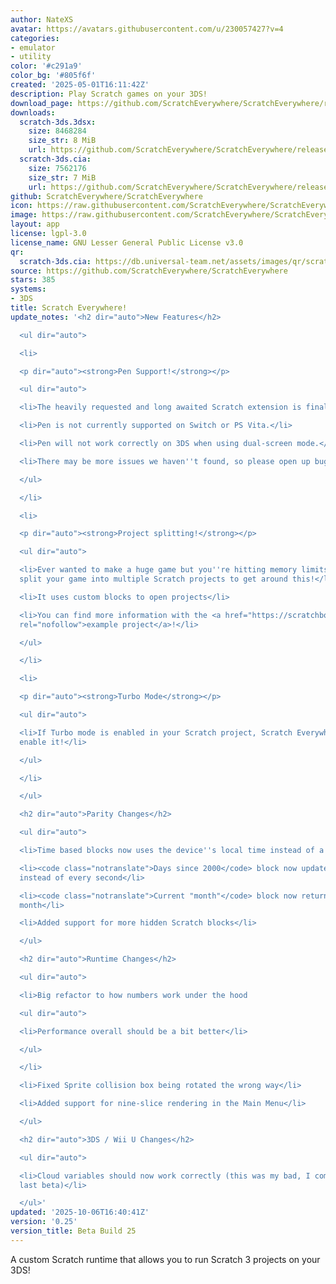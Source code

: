 ```yaml
---
author: NateXS
avatar: https://avatars.githubusercontent.com/u/230057427?v=4
categories:
- emulator
- utility
color: '#c291a9'
color_bg: '#805f6f'
created: '2025-05-01T16:11:42Z'
description: Play Scratch games on your 3DS!
download_page: https://github.com/ScratchEverywhere/ScratchEverywhere/releases
downloads:
  scratch-3ds.3dsx:
    size: 8468284
    size_str: 8 MiB
    url: https://github.com/ScratchEverywhere/ScratchEverywhere/releases/download/0.25/scratch-3ds.3dsx
  scratch-3ds.cia:
    size: 7562176
    size_str: 7 MiB
    url: https://github.com/ScratchEverywhere/ScratchEverywhere/releases/download/0.25/scratch-3ds.cia
github: ScratchEverywhere/ScratchEverywhere
icon: https://raw.githubusercontent.com/ScratchEverywhere/ScratchEverywhere/refs/heads/main/gfx/icon.png
image: https://raw.githubusercontent.com/ScratchEverywhere/ScratchEverywhere/refs/heads/main/gfx/logo.png
layout: app
license: lgpl-3.0
license_name: GNU Lesser General Public License v3.0
qr:
  scratch-3ds.cia: https://db.universal-team.net/assets/images/qr/scratch-3ds-cia.png
source: https://github.com/ScratchEverywhere/ScratchEverywhere
stars: 385
systems:
- 3DS
title: Scratch Everywhere!
update_notes: '<h2 dir="auto">New Features</h2>

  <ul dir="auto">

  <li>

  <p dir="auto"><strong>Pen Support!</strong></p>

  <ul dir="auto">

  <li>The heavily requested and long awaited Scratch extension is finally here!</li>

  <li>Pen is not currently supported on Switch or PS Vita.</li>

  <li>Pen will not work correctly on 3DS when using dual-screen mode.</li>

  <li>There may be more issues we haven''t found, so please open up bug reports!</li>

  </ul>

  </li>

  <li>

  <p dir="auto"><strong>Project splitting!</strong></p>

  <ul dir="auto">

  <li>Ever wanted to make a huge game but you''re hitting memory limits? Now you can
  split your game into multiple Scratch projects to get around this!</li>

  <li>It uses custom blocks to open projects</li>

  <li>You can find more information with the <a href="https://scratchbox.grady.link/project/twStEkSKjQaH"
  rel="nofollow">example project</a>!</li>

  </ul>

  </li>

  <li>

  <p dir="auto"><strong>Turbo Mode</strong></p>

  <ul dir="auto">

  <li>If Turbo mode is enabled in your Scratch project, Scratch Everywhere! will also
  enable it!</li>

  </ul>

  </li>

  </ul>

  <h2 dir="auto">Parity Changes</h2>

  <ul dir="auto">

  <li>Time based blocks now uses the device''s local time instead of a set time zone</li>

  <li><code class="notranslate">Days since 2000</code> block now updates every millisecond
  instead of every second</li>

  <li><code class="notranslate">Current "month"</code> block now returns the correct
  month</li>

  <li>Added support for more hidden Scratch blocks</li>

  </ul>

  <h2 dir="auto">Runtime Changes</h2>

  <ul dir="auto">

  <li>Big refactor to how numbers work under the hood

  <ul dir="auto">

  <li>Performance overall should be a bit better</li>

  </ul>

  </li>

  <li>Fixed Sprite collision box being rotated the wrong way</li>

  <li>Added support for nine-slice rendering in the Main Menu</li>

  </ul>

  <h2 dir="auto">3DS / Wii U Changes</h2>

  <ul dir="auto">

  <li>Cloud variables should now work correctly (this was my bad, I compiled it wrong
  last beta)</li>

  </ul>'
updated: '2025-10-06T16:40:41Z'
version: '0.25'
version_title: Beta Build 25
---
```

A custom Scratch runtime that allows you to run Scratch 3 projects on your 3DS!